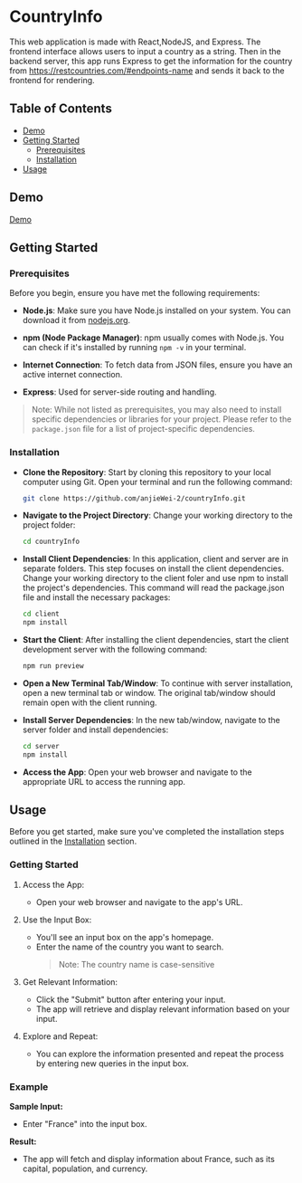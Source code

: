 # CountryInfo

This web application is made with React,NodeJS, and Express. The frontend interface allows users to input a country as a string. Then in the backend server, this app runs Express to get the information for the country from https://restcountries.com/#endpoints-name and sends it back to the frontend for rendering.

## Table of Contents

- [Demo](#demo)
- [Getting Started](#getting-started)
  - [Prerequisites](#prerequisites)
  - [Installation](#installation)
- [Usage](#usage)

## Demo

[Demo](https://country-info-eta-sage.vercel.app)

## Getting Started

### Prerequisites

Before you begin, ensure you have met the following requirements:

- **Node.js**: Make sure you have Node.js installed on your system. You can download it from [nodejs.org](https://nodejs.org/).

- **npm (Node Package Manager)**: npm usually comes with Node.js. You can check if it's installed by running `npm -v` in your terminal.

- **Internet Connection**: To fetch data from JSON files, ensure you have an active internet connection.
- **Express**: Used for server-side routing and handling.

> Note: While not listed as prerequisites, you may also need to install specific dependencies or libraries for your project. Please refer to the `package.json` file for a list of project-specific dependencies.

### Installation

- **Clone the Repository**: Start by cloning this repository to your local computer using Git. Open your terminal and run the following command:

  ```bash
  git clone https://github.com/anjieWei-2/countryInfo.git
  ```

- **Navigate to the Project Directory**: Change your working directory to the project folder:
  ```bash
  cd countryInfo
  ```
- **Install Client Dependencies**: In this application, client and server are in separate folders. This step focuses on install the client dependencies. Change your working directory to the client foler and use npm to install the project's dependencies. This command will read the package.json file and install the necessary packages:
  ```bash
  cd client
  npm install
  ```
- **Start the Client**: After installing the client dependencies, start the client development server with the following command:
  ```bash
  npm run preview
  ```
- **Open a New Terminal Tab/Window**: To continue with server installation, open a new terminal tab or window. The original tab/window should remain open with the client running.
- **Install Server Dependencies**: In the new tab/window, navigate to the server folder and install dependencies:
  ```bash
  cd server
  npm install
  ```
- **Access the App**: Open your web browser and navigate to the appropriate URL to access the running app.

## Usage

Before you get started, make sure you've completed the installation steps outlined in the [Installation](#installation) section.

### Getting Started

1. Access the App:

   - Open your web browser and navigate to the app's URL.

2. Use the Input Box:

   - You'll see an input box on the app's homepage.
   - Enter the name of the country you want to search.
     > Note: The country name is case-sensitive

3. Get Relevant Information:

   - Click the "Submit" button after entering your input.
   - The app will retrieve and display relevant information based on your input.

4. Explore and Repeat:
   - You can explore the information presented and repeat the process by entering new queries in the input box.

### Example

**Sample Input:**

- Enter "France" into the input box.

**Result:**

- The app will fetch and display information about France, such as its capital, population, and currency.

